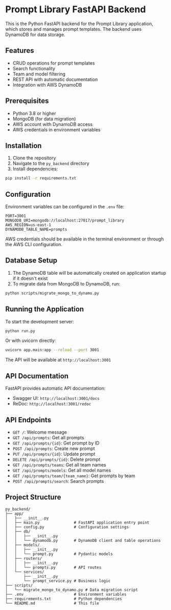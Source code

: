 # Prompt Library FastAPI Backend

This is the Python FastAPI backend for the Prompt Library application, which stores and manages prompt templates. The backend uses DynamoDB for data storage.

## Features

- CRUD operations for prompt templates
- Search functionality
- Team and model filtering
- REST API with automatic documentation
- Integration with AWS DynamoDB

## Prerequisites

- Python 3.8 or higher
- MongoDB (for data migration)
- AWS account with DynamoDB access
- AWS credentials in environment variables

## Installation

1. Clone the repository
2. Navigate to the `py_backend` directory
3. Install dependencies:

```bash
pip install -r requirements.txt
```

## Configuration

Environment variables can be configured in the `.env` file:

```
PORT=3001
MONGODB_URI=mongodb://localhost:27017/prompt_library
AWS_REGION=us-east-1
DYNAMODB_TABLE_NAME=prompts
```

AWS credentials should be available in the terminal environment or through the AWS CLI configuration.

## Database Setup

1. The DynamoDB table will be automatically created on application startup if it doesn't exist
2. To migrate data from MongoDB to DynamoDB, run:

```bash
python scripts/migrate_mongo_to_dynamo.py
```

## Running the Application

To start the development server:

```bash
python run.py
```

Or with uvicorn directly:

```bash
uvicorn app.main:app --reload --port 3001
```

The API will be available at `http://localhost:3001`

## API Documentation

FastAPI provides automatic API documentation:

- Swagger UI: `http://localhost:3001/docs`
- ReDoc: `http://localhost:3001/redoc`

## API Endpoints

- `GET /`: Welcome message
- `GET /api/prompts`: Get all prompts
- `GET /api/prompts/{id}`: Get prompt by ID
- `POST /api/prompts`: Create new prompt
- `PUT /api/prompts/{id}`: Update prompt
- `DELETE /api/prompts/{id}`: Delete prompt
- `GET /api/prompts/teams`: Get all team names
- `GET /api/prompts/models`: Get all model names
- `GET /api/prompts/team/{team_name}`: Get prompts by team
- `POST /api/prompts/search`: Search prompts

## Project Structure

```
py_backend/
├── app/
│   ├── __init__.py
│   ├── main.py               # FastAPI application entry point
│   ├── config.py             # Configuration settings
│   ├── db/
│   │   ├── __init__.py
│   │   └── dynamodb.py       # DynamoDB client and table operations
│   ├── models/
│   │   ├── __init__.py
│   │   └── prompt.py         # Pydantic models
│   ├── routers/
│   │   ├── __init__.py
│   │   └── prompts.py        # API routes
│   └── services/
│       ├── __init__.py
│       └── prompt_service.py # Business logic
├── scripts/
│   └── migrate_mongo_to_dynamo.py # Data migration script
├── .env                      # Environment variables
├── requirements.txt          # Python dependencies
└── README.md                 # This file
